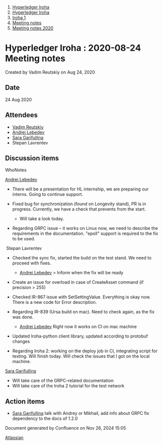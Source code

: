 1. [Hyperledger Iroha](index.html)
2. [Hyperledger Iroha](Hyperledger-Iroha_20873224.html)
3. [Iroha 1](Iroha-1_21015959.html)
4. [Meeting notes](Meeting-notes_21016018.html)
5. [Meeting notes 2020](Meeting-notes-2020_21016022.html)

# Hyperledger Iroha : 2020-08-24 Meeting notes

Created by Vadim Reutskiy on Aug 24, 2020

## Date

24 Aug 2020

## Attendees

- [Vadim Reutskiy](https://lf-hyperledger.atlassian.net/wiki/people/5b8d04b72786fb2bf79a7405?ref=confluence)
- [Andrei Lebedev](https://lf-hyperledger.atlassian.net/wiki/people/557058:c02f1b3d-42e6-4519-ba84-2d0476dccbc9?ref=confluence)
- [Sara Garifullina](https://lf-hyperledger.atlassian.net/wiki/people/5b6c115b2c9bd83c03707f95?ref=confluence)
- Stepan Lavrentev

## Discussion items

WhoNotes

[Andrei Lebedev](https://lf-hyperledger.atlassian.net/wiki/people/557058:c02f1b3d-42e6-4519-ba84-2d0476dccbc9?ref=confluence)

- There will be a presentation for HL internship, we are preparing our interns. Going to continue support.
- Fixed bug for synchronization (found on Longevity stand), PR is in progress. Currently, we have a check that prevents from the start.
  
  - Will take a look today.
- Regarding GRPC issue – it works on Linux now, we need to describe the requirements in the documentation. "epoll" support is required to the fix to be used.

 Stepan Lavrentev

- Checked the sync fix, started the build on the test stand. We need to proceed with fixes.
  
  - [Andrei Lebedev](https://lf-hyperledger.atlassian.net/wiki/people/557058:c02f1b3d-42e6-4519-ba84-2d0476dccbc9?ref=confluence) &gt; Inform when the fix will be ready
- Create an issue for overload in case of CreateAsset command (if precision &gt; 255)
- Checked IR-867 issue with SetSettingValue. Everything is okay now. There is a new code for Error description.
- Regarding IR-839 (Ursa build on mac). Need to check again, as the fix was done.
  
  - [Andrei Lebedev](https://lf-hyperledger.atlassian.net/wiki/people/557058:c02f1b3d-42e6-4519-ba84-2d0476dccbc9?ref=confluence) Right now it works on CI on mac machine
- Updated Iroha-python client library, updated according to protobuf changes
- Regarding Iroha 2: working on the deploy job in CI, integrating script for testing. Will finish today. Will check the issues that I got on the local machine.

[Sara Garifullina](https://lf-hyperledger.atlassian.net/wiki/people/5b6c115b2c9bd83c03707f95?ref=confluence)

- Will take care of the GRPC-related documentation
- Will take care of the Iroha 2 tutorial for the test network

## Action items

- [Sara Garifullina](https://lf-hyperledger.atlassian.net/wiki/people/5b6c115b2c9bd83c03707f95?ref=confluence) talk with Andrey or Mikhail, add info about GRPC fix dependency to the docs of 1.2.0

Document generated by Confluence on Nov 26, 2024 15:05

[Atlassian](http://www.atlassian.com/)
